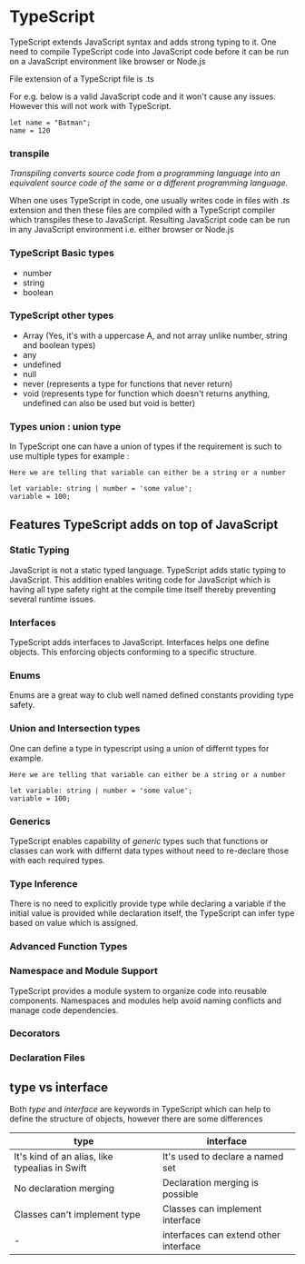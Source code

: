 #  TypeScript

TypeScript extends JavaScript syntax and adds strong typing to it.
One need to compile TypeScript code into JavaScript code before it can be run on
a JavaScript environment like browser or Node.js

File extension of a TypeScript file is .ts

For e.g. below is a valid JavaScript code and it won't cause any issues. However
this will not work with TypeScript.

```
let name = "Batman";
name = 120
```

### transpile

*Transpiling converts source code from a programming language into an equivalent
source code of the same or a different programming language.*

When one uses TypeScript in code, one usually writes code in files with *.ts* extension
and then these files are compiled with a TypeScript compiler which transpiles these
to JavaScript. Resulting JavaScript code can be run in any JavaScript environment
i.e. either browser or Node.js


### TypeScript Basic types

- number
- string
- boolean

### TypeScript other types

- Array (Yes, it's with a uppercase A, and not array unlike number, string and boolean types)
- any
- undefined
- null
- never (represents a type for functions that never return)
- void (represents type for function which doesn't returns anything, undefined can also be used but void is better)

### Types union : union type

In TypeScript one can have a union of types if the requirement is such to use
multiple types for example :

```
Here we are telling that variable can either be a string or a number

let variable: string | number = 'some value';
variable = 100;
```

## Features TypeScript adds on top of JavaScript

### Static Typing

JavaScript is not a static typed language. TypeScript adds static typing to JavaScript.
This addition enables writing code for JavaScript which is having all type safety
right at the compile time itself thereby preventing several runtime issues.

### Interfaces

TypeScript adds interfaces to JavaScript. Interfaces helps one define objects. This
enforcing objects conforming to a specific structure.

### Enums

Enums are a great way to club well named defined constants providing type safety.

### Union and Intersection types

One can define a type in typescript using a union of differnt types for example.

```
Here we are telling that variable can either be a string or a number

let variable: string | number = 'some value';
variable = 100;
```

### Generics

TypeScript enables capability of *generic* types such that functions or classes
can work with differnt data types without need to re-declare those with each required
types.

### Type Inference

There is no need to explicitly provide type while declaring a variable if the initial
value is provided while declaration itself, the TypeScript can infer type based
on value which is assigned.

### Advanced Function Types

### Namespace and Module Support

TypeScript provides a module system to organize code into reusable components.
Namespaces and modules help avoid naming conflicts and manage code dependencies.

### Decorators

### Declaration Files


## type vs interface

Both *type* and *interface* are keywords in TypeScript which can help to define
the structure of objects, however there are some differences

|type|interface|
|---|---|
|It's kind of an alias, like typealias in Swift|It's used to declare a named set|
|No declaration merging|Declaration merging is possible|
|Classes can't implement type|Classes can implement interface|
|-|interfaces can extend other interface|

